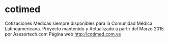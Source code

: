 # cotimed
Cotizaciones Médicas siempre disponibles para la Comunidad Médica Latinoamericana.
Proyecto mantenido y Actualizado a partir del Marzo 2015 por Asesortech.com
Página web http://cotimed.com.ve
